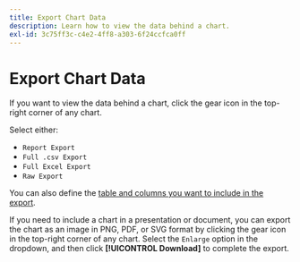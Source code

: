 ```yaml
---
title: Export Chart Data
description: Learn how to view the data behind a chart.
exl-id: 3c75ff3c-c4e2-4ff8-a303-6f24ccfca0ff
---
```

# Export Chart Data

If you want to view the data behind a chart, click the gear icon in the top-right corner of any chart.

Select either:

- `Report Export`
- `Full .csv Export`
- `Full Excel Export`
- `Raw Export`

You can also define the [table and columns you want to include in the export](../../tutorials/export-raw-data.md).

If you need to include a chart in a presentation or document, you can export the chart as an image in PNG, PDF, or SVG format by clicking the gear icon in the top-right corner of any chart. Select the `Enlarge` option in the dropdown, and then click **[!UICONTROL Download]** to complete the export.
